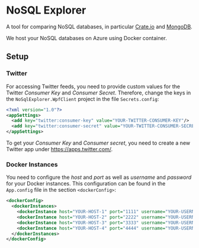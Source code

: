 # NoSQL Explorer

A tool for comparing NoSQL databases, in particular [Crate.io](https://crate.io/) and [MongoDB](https://www.mongodb.com/).

We host your NoSQL databases on Azure using Docker container.

## Setup

### Twitter

For accessing Twitter feeds, you need to provide custom values for the Twitter *Consumer Key* and *Consumer Secret*. Therefore, change the keys in the `NoSqlExplorer.WpfClient` project in the file `Secrets.config`:

```xml
<?xml version="1.0"?>
<appSettings>
  <add key="twitter:consumer-key" value="YOUR-TWITTER-CONSUMER-KEY"/>
  <add key="twitter:consumer-secret" value="YOUR-TWITTER-CONSUMER-SECRET"/>
</appSettings>
```

To get your *Consumer Key* and *Consumer secret*, you need to create a new Twitter app under <https://apps.twitter.com/>.

### Docker Instances

You need to configure the *host* and *port* as well as *username* and *password* for your Docker instances. This configuration can be found in the `App.config` file in the section `<dockerConfig>`:

```xml
<dockerConfig>
  <dockerInstances>
    <dockerInstance host="YOUR-HOST-1" port="1111" username="YOUR-USERNAME" password="YOUR-PASSWORD" />
    <dockerInstance host="YOUR-HOST-2" port="2222" username="YOUR-USERNAME" password="YOUR-PASSWORD" />
    <dockerInstance host="YOUR-HOST-3" port="3333" username="YOUR-USERNAME" password="YOUR-PASSWORD" />
    <dockerInstance host="YOUR-HOST-4" port="4444" username="YOUR-USERNAME" password="YOUR-PASSWORD" />
  </dockerInstances>
</dockerConfig>
```